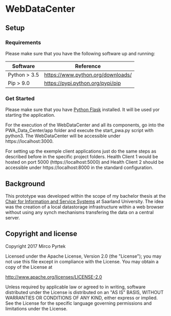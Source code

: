 # WebDataCenter

## Setup

### Requirements

Please make sure that you have the following software up and running:

| Software                               | Reference                                                                                                                                                                                                                                                     |
|----------------------------------------|-------------------------------------------------------------------------------------------------------------------------------------------------------------------------------------------------------------------------------------------------------------|
| Python > 3.5         | https://www.python.org/downloads/                          |
| Pip > 9.0                           | https://pypi.python.org/pypi/pip                                                                                                       |

### Get Started

Please make sure that you have [Python Flask](http://flask.pocoo.org/) installed. It will be used yor starting the application.

For the execution of the WebDataCenter and all its components, go into the PWA_Data_Center/app folder and execute the start_pwa.py script with python3. The WebDataCenter will be accessible under https://localhost:3000.

For setting up the exemple client applications just do the same steps as described before in the specific project folders. Health Client 1 would be hosted on port 5000 (https://localhost:5000) and Health Client 2 should be accessible under https://localhost:8000 in the standard configuration.

## Background

This prototype was developed within the scope of my bachelor thesis at the [Chair for Information and Service Systems](http://iss.uni-saarland.de/en/) at Saarland University.
The idea was the creation of a local datastorage infrastructure within a web browser without using any synch mechanisms transfering the data on a central server.

## Copyright and license

Copyright 2017 Mirco Pyrtek

Licensed under the Apache License, Version 2.0 (the "License");
you may not use this file except in compliance with the License.
You may obtain a copy of the License at

   http://www.apache.org/licenses/LICENSE-2.0

Unless required by applicable law or agreed to in writing, software
distributed under the License is distributed on an "AS IS" BASIS,
WITHOUT WARRANTIES OR CONDITIONS OF ANY KIND, either express or implied.
See the License for the specific language governing permissions and
limitations under the License.